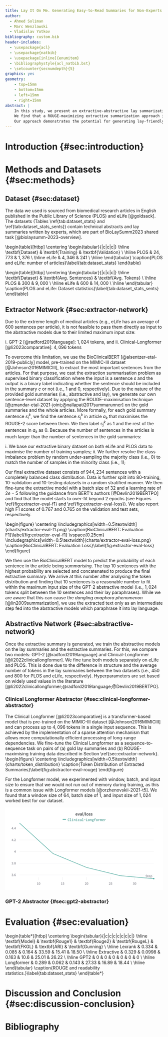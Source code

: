 ```yaml
---
title: Lay It On Me. Generating Easy-to-Read Summaries for Non-Experts
author:
  - Ahmed Soliman
  - Marc Wenzlawski
  - Vladislav Yotkov
bibliography: custom.bib
header-includes:
  - \usepackage{acl}
  - \usepackage{natbib}
  - \usepackage[inline]{enumitem}
  - \bibliographystyle{acl_natbib.bst}
  - \setcounter{secnumdepth}{5}
graphics: yes
geometry:
    - top=15mm
    - bottom=15mm
    - left=15mm
    - right=15mm
abstract: |
    In this study, we present an extractive-abstractive lay summarization pipeline for biomedical papers aimed at generating accessible summaries for non-experts. To achieve this, we construct a sentence-level dataset optimized for maximizing ROUGE scores, utilizing both lay summaries and full articles. We employ a BERT-based classifier for identifying the most important sentences within each article. The extracted summaries are then input into two abstractive models, Clinical-Longformer and GPT-2, which paraphrase the summaries to enhance readability. We evaluate the performance of our models using the ROUGE metric, along with readability metrics such as Flesch-Kincaid Grade Level (FKGL), Gunning Fog Score, and Automated Readability Index (ARI). 
    We find that a ROUGE-maximizing extractive summarization approach is effective for generating extractive summaries, with the Clinical-Longformer model achieving the best results for combined ROUGE and readability scores.
    Our approach demonstrates the potential for generating lay-friendly summaries of biomedical papers, bridging the gap between expert knowledge and public understanding.
---
```


# Introduction {#sec:introduction}


# Methods and Datasets {#sec:methods}

## Dataset {#sec:dataset}

The data we used is sourced from biomedical research articles in English published in the Public Library of Science (PLOS) and eLife [@goldsack]. 
The datasets (Tables \ref{tab:dataset_stats} and \ref{tab:dataset_stats_sents}) contain technical abstracts and lay summaries written by experts, which are part of BioLaySumm2023 shared task [@biolaysumm-2023-overview].

\begin{table}[htbp]
    \centering
    \begin{tabular}{|c|c|c|}
        \hline
        \textbf{Dataset} & \textbf{Training} & \textbf{Validation} \\
        \hline
            PLOS & $24,773$ & $1,376$ \\
        \hline
            eLife & $4,346$ & $241$ \\
        \hline
    \end{tabular}
    \caption{PLOS and eLife: number of articles}\label{tab:dataset_stats}
\end{table}

\begin{table}[htbp]
    \centering
    \begin{tabular}{|c|c|c|}
        \hline
        \textbf{Dataset} & \textbf{Avg. Sentences} & \textbf{Avg. Tokens} \\
        \hline
            PLOS & $300$ & $9,000$ \\
        \hline
            eLife & $600$ & $14,000$ \\
        \hline
    \end{tabular}
    \caption{PLOS and eLife: Dataset statistics}\label{tab:dataset_stats_sents}
\end{table}

## Extractor Network {#sec:extractor-network}

Due to the extreme length of medical articles (e.g., eLife has an average of 600 sentences per article), 
it is not feasible to pass them directly as input to the abstractive models due to their limited maximum input size:

i. GPT-2 [@radford2019language]: $1,024$ tokens, and
ii. Clinical-Longformer [@li2023comparative]: $4,096$ tokens

To overcome this limitation, we use the BioClinicalBERT [@alsentzer-etal-2019-publicly] model, pre-trained on the MIMIC-III dataset [@Johnson2016MIMICIII],
to extract the most important sentences from the articles.
For that purpose, we cast the extraction summarisation problem as supervised binary classification where the input is a sentence $s$ 
and the output is a binary label indicating whether the sentence should be included in the summary $c$ or not (i.e., 1 and 0, respectively).
Due to the nature of the provided gold summaries (i.e., abstractive and lay), we generate our own sentence-level 
dataset by applying the ROUGE-maximisation technique [@zmandar-etal-2021-joint;@nallapati2017summarunner] on the gold summaries and the whole articles. 
More formally, for each gold summary sentence $s_{i}^{k}$, we find the sentence $s_{j}^{k}$ in article $a_{k}$ that maximises the ROUGE-2 score between them.
We then label $s_{j}^{k}$ as 1 and the rest of the sentences in $a_{k}$ as 0.
Because the number of sentences in the articles is much larger than the number of sentences in the gold summaries:

i. We base our extractive binary dataset on both eLife and PLOS data to maximise the number of training samples;
ii. We further resolve the class imbalance problem by random under-sampling the majority class (i.e., $0$) 
          to match the number of samples in the minority class (i.e., $1$);

Our final extractive dataset consists of $944,234$ sentences with a completely balanced class distribution.
Data is further split into $80%$-training, $10%$-validation and $10%$-testing datasets in a random stratified manner.
We then fine-tune the extractive model with a batch size of $32$ and a learning rate of $2e-5$ following the guidance from 
BERT's authors [@Devlin2019BERTPO] and find that the model starts to over-fit beyond $2$ epochs 
(see Figures \ref{fig:extractor-eval-f1} and \ref{fig:extractor-eval-loss}).
We also report high F1 scores of $0.767$ and $0.765$ on the validation and test sets, respectively.

\begin{figure}
    \centering
    \includegraphics[width=0.5\textwidth]{charts/extractor-eval-f1.png}
    \caption{BioClinicalBERT: Evaluation F1}\label{fig:extractor-eval-f1}
    \vspace{0.25cm}
    \includegraphics[width=0.5\textwidth]{charts/extractor-eval-loss.png}
    \caption{BioClinicalBERT: Evaluation Loss}\label{fig:extractor-eval-loss}
\end{figure}

We then use the BioClinicalBERT model to predict the probability of each sentence in the article being _summarising_.
The top $10$ sentences with the highest probability are selected and concatenated to produce the final extractive summary.
We arrive at this number after analysing the token distribution and finding that 10 sentences is a reasonable number 
to fit within the maximum input size of the GPT-2 abstractive model (i.e., $1,024$ tokens split between the $10$ sentences and their lay paraphrases).
While we are aware that this can cause the _dangling anaphora phenomenon_ [@lin2009summarization], we use the 
extracted text only as an intermediate step fed into the abstractive models which paraphrase it into lay language.

## Abstractive Network {#sec:abstractive-network}

Once the extractive summary is generated, we train the abstractive models on the lay summaries and the extractive summaries. For this, we compare two models: GPT-2 [@radford2019language] and Clinical-Longformer [@li2022clinicallongformer]. 
We fine tune both models separately on eLife and PLOS. This is done due to the difference in structure and the average number of tokens in the lay summaries between the two datasets (i.e., $450$ and $800$ for PLOS and eLife, respectively).
Hyperparameters are set based on widely used values in the literature [@li2022clinicallongformer;@radford2019language;@Devlin2019BERTPO]. 

### Clinical Longformer Abstractor {#sec:clinical-longformer-abstractor}
The Clinical Longformer [@li2023comparative] is a transformer-based model that is pre-trained on the MIMIC-III dataset 
[@Johnson2016MIMICIII] and can process up to $4,096$ tokens in a single input sequence.
This is achieved by the implementation of a sparse attention mechanism that allows more computationally efficient processing of long-range dependencies.
We fine-tune the Clinical Longformer as a sequence-to-sequence task on pairs of (a) gold lay summaries and (b) ROUGE-maximising 
training data described in Section \ref{sec:extractor-network}. 
\begin{figure}
    \centering
    \includegraphics[width=0.5\textwidth]{charts/token_distribution}
    \caption{Token Distribution of Extracted Summaries}\label{fig:abstractor-eval-rouge}
\end{figure}

For the Longformer model, we experimented with window, batch, and input size to ensure that we would not run out of memory 
during training, as this is a common issue with Longformer models [@orzhenovskii-2021-t5].
We found that a window size of $64$, batch size of $1$, and input size of $1,024$ worked best for our dataset.

![Longformer evaluation loss](charts/longformer-eval-loss.png)

### GPT-2 Abstractor {#sec:gpt2-abstractor}

# Evaluation {#sec:evaluation}

\begin{table*}[htbp]
    \centering
    \begin{tabular}{|c|c|c|c|c|c|c|}
        \hline
        \textbf{Model} & \textbf{Rouge1} & \textbf{Rouge2} & \textbf{RougeL} & \textbf{FKGL} & \textbf{ARI} & \textbf{Gunning} \\
        \hline
            Lexrank & $0.334$ & $0.085$ & $0.164$ & $33.59$ & $15.41$ & $18.50$ \\
        \hline
            Extractive & $0.329$ & $0.0998$ & $0.163$ & $10.6$ & $25.01$  & $26.22$ \\
        \hline
            GPT2 & $0$ & $0$ & $0$ & $0$ & $0$ & $0$ \\
        \hline
            Longformer & $0.289$ & $0.062$ & $0.143$ & $27.33$ & $16.89$ & $18.44$ \\
        \hline
    \end{tabular}
    \caption{ROUGE and readability statistics.}\label{tab:dataset_stats}
\end{table*}

# Discussion and Conclusion {#sec:discussion-conclusion}

# Bibliography
